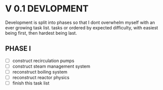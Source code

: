 # V 0.1 DEVLOPMENT
Development is split into phases so that I dont overwhelm myself with an ever growing task list. tasks or ordered by expected difficulty, with easiest being first, then hardest being last.

## PHASE I
- [ ] construct recirculation pumps
- [ ] construct steam management system
- [ ] reconstruct boiling system
- [ ] reconstruct reactor physics
- [ ] finish this task list
